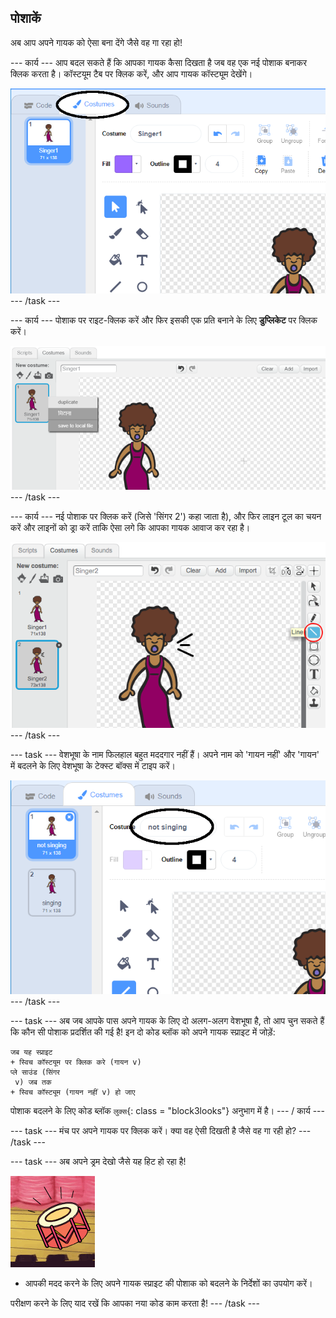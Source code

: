 ## पोशाकें

अब आप अपने गायक को ऐसा बना देंगे जैसे वह गा रहा हो!

\--- कार्य \--- आप बदल सकते हैं कि आपका गायक कैसा दिखता है जब वह एक नई पोशाक बनाकर क्लिक करता है। कॉस्टयूम टैब पर क्लिक करें, और आप गायक कॉस्ट्यूम देखेंगे।

![स्क्रीनशॉट](images/band-singer-costume-annotated.png) \--- /task \---

\--- कार्य \--- पोशाक पर राइट-क्लिक करें और फिर इसकी एक प्रति बनाने के लिए **डुप्लिकेट** पर क्लिक करें।

![स्क्रीनशॉट](images/band-singer-duplicate.png) \--- /task \---

\--- कार्य \--- नई पोशाक पर क्लिक करें (जिसे 'सिंगर 2') कहा जाता है), और फिर लाइन टूल का चयन करें और लाइनों को ड्रा करें ताकि ऐसा लगे कि आपका गायक आवाज कर रहा है।

![स्क्रीनशॉट](images/band-singer-click.png) \--- /task \---

\--- task \--- वेशभूषा के नाम फिलहाल बहुत मददगार नहीं हैं। अपने नाम को 'गायन नहीं' और 'गायन' में बदलने के लिए वेशभूषा के टेक्स्ट बॉक्स में टाइप करें।

![स्क्रीनशॉट](images/band-singer-name-annotated.png) \--- /task \---

\--- task \--- अब जब आपके पास अपने गायक के लिए दो अलग-अलग वेशभूषा है, तो आप चुन सकते हैं कि कौन सी पोशाक प्रदर्शित की गई है! इन दो कोड ब्लॉक को अपने गायक स्प्राइट में जोड़ें:

```blocks3
जब यह स्प्राइट
+ स्विच कॉस्टयूम पर क्लिक करे (गायन v)
प्ले साउंड (सिंगर 
 v) जब तक
+ स्विच कॉस्ट्यूम (गायन नहीं v) हो जाए
```

पोशाक बदलने के लिए कोड ब्लॉक `लुक्स`{: class = "block3looks"} अनुभाग में है। \--- / कार्य \---

\--- task \--- मंच पर अपने गायक पर क्लिक करें। क्या वह ऐसी दिखती है जैसे वह गा रही हो? \--- /task \---

\--- task \--- अब अपने ड्रम देखो जैसे यह हिट हो रहा है!

![स्क्रीनशॉट](images/band-drum-final.png)

- आपकी मदद करने के लिए अपने गायक स्प्राइट की पोशाक को बदलने के निर्देशों का उपयोग करें।

परीक्षण करने के लिए याद रखें कि आपका नया कोड काम करता है! \--- /task \---